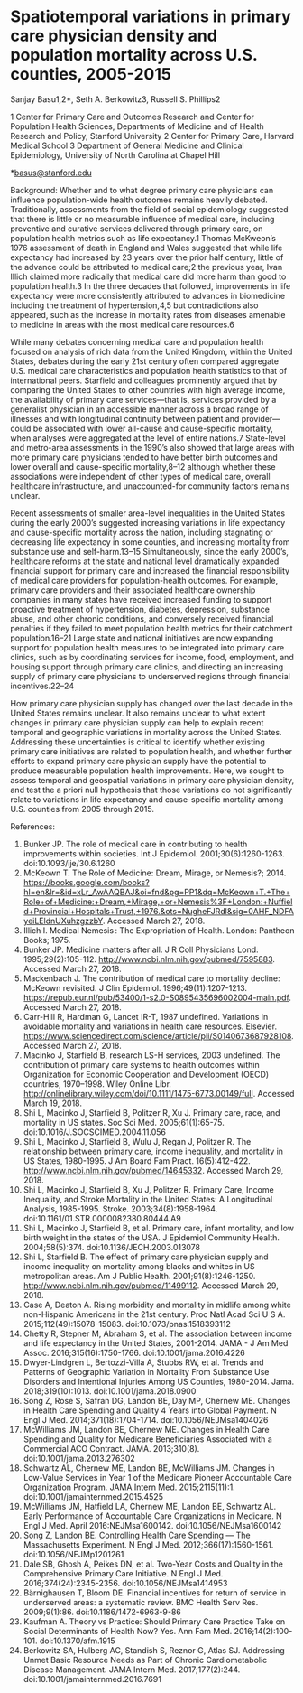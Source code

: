 # Spatiotemporal variations in primary care physician density and population mortality across U.S. counties, 2005-2015
Sanjay Basu1,2*, Seth A. Berkowitz3, Russell S. Phillips2

1 Center for Primary Care and Outcomes Research and Center for Population Health Sciences, Departments of Medicine and of Health Research and Policy, Stanford University
2 Center for Primary Care, Harvard Medical School
3 Department of General Medicine and Clinical Epidemiology, University of North Carolina at Chapel Hill

*basus@stanford.edu

Background:
Whether and to what degree primary care physicians can influence population-wide health outcomes remains heavily debated. Traditionally, assessments from the field of social epidemiology suggested that there is little or no measurable influence of medical care, including preventive and curative services delivered through primary care, on population health metrics such as life expectancy.1 Thomas McKweon’s 1976 assessment of death in England and Wales suggested that while life expectancy had increased by 23 years over the prior half century, little of the advance could be attributed to medical care;2 the previous year, Ivan Illich claimed more radically that medical care did more harm than good to population health.3 In the three decades that followed, improvements in life expectancy were more consistently attributed to advances in biomedicine including the treatment of hypertension,4,5 but contradictions also appeared, such as the increase in mortality rates from diseases amenable to medicine in areas with the most medical care resources.6 

While many debates concerning medical care and population health focused on analysis of rich data from the United Kingdom, within the United States, debates during the early 21st century often compared aggregate U.S. medical care characteristics and population health statistics to that of international peers. Starfield and colleagues prominently argued that by comparing the United States to other countries with high average income, the availability of primary care services—that is, services provided by a generalist physician in an accessible manner across a broad range of illnesses and with longitudinal continuity between patient and provider—could be associated with lower all-cause and cause-specific mortality, when analyses were aggregated at the level of entire nations.7 State-level and metro-area assessments in the 1990’s also showed that large areas with more primary care physicians tended to have better birth outcomes and lower overall and cause-specific mortality,8–12 although whether these associations were independent of other types of medical care, overall healthcare infrastructure, and unaccounted-for community factors remains unclear. 

Recent assessments of smaller area-level inequalities in the United States during the early 2000’s suggested increasing variations in life expectancy and cause-specific mortality across the nation, including stagnating or decreasing life expectancy in some counties, and increasing mortality from substance use and self-harm.13–15 Simultaneously, since the early 2000’s, healthcare reforms at the state and national level dramatically expanded financial support for primary care and increased the financial responsibility of medical care providers for population-health outcomes. For example, primary care providers and their associated healthcare ownership companies in many states have received increased funding to support proactive treatment of hypertension, diabetes, depression, substance abuse, and other chronic conditions, and conversely received financial penalties if they failed to meet population health metrics for their catchment population.16–21 Large state and national initiatives are now expanding support for population health measures to be integrated into primary care clinics, such as by coordinating services for income, food, employment, and housing support through primary care clinics, and directing an increasing supply of primary care physicians to underserved regions through financial incentives.22–24 

How primary care physician supply has changed over the last decade in the United States remains unclear. It also remains unclear to what extent changes in primary care physician supply can help to explain recent temporal and geographic variations in mortality across the United States. Addressing these uncertainties is critical to identify whether existing primary care initiatives are related to population health, and whether further efforts to expand primary care physician supply have the potential to produce measurable population health improvements. Here, we sought to assess temporal and geospatial variations in primary care physician density, and test the a priori null hypothesis that those variations do not significantly relate to variations in life expectancy and cause-specific mortality among U.S. counties from 2005 through 2015.


References:
1. 	Bunker JP. The role of medical care in contributing to health improvements within societies. Int J Epidemiol. 2001;30(6):1260-1263. doi:10.1093/ije/30.6.1260
2. 	McKeown T. The Role of Medicine: Dream, Mirage, or Nemesis?; 2014. https://books.google.com/books?hl=en&lr=&id=xLr_AwAAQBAJ&oi=fnd&pg=PP1&dq=McKeown+T.+The+Role+of+Medicine:+Dream,+Mirage,+or+Nemesis%3F+London:+Nuffield+Provincial+Hospitals+Trust,+1976.&ots=NugheFJRdl&sig=0AHF_NDFAyeiLEldnUXuhzgzzbY. Accessed March 27, 2018.
3. 	Illich I. Medical Nemesis : The Expropriation of Health. London: Pantheon Books; 1975.
4. 	Bunker JP. Medicine matters after all. J R Coll Physicians Lond. 1995;29(2):105-112. http://www.ncbi.nlm.nih.gov/pubmed/7595883. Accessed March 27, 2018.
5. 	Mackenbach J. The contribution of medical care to mortality decline: McKeown revisited. J Clin Epidemiol. 1996;49(11):1207-1213. https://repub.eur.nl/pub/53400/1-s2.0-S0895435696002004-main.pdf. Accessed March 27, 2018.
6. 	Carr-Hill R, Hardman G, Lancet IR-T, 1987  undefined. Variations in avoidable mortality and variations in health care resources. Elsevier. https://www.sciencedirect.com/science/article/pii/S0140673687928108. Accessed March 27, 2018.
7. 	Macinko J, Starfield B, research LS-H services, 2003  undefined. The contribution of primary care systems to health outcomes within Organization for Economic Cooperation and Development (OECD) countries, 1970–1998. Wiley Online Libr. http://onlinelibrary.wiley.com/doi/10.1111/1475-6773.00149/full. Accessed March 19, 2018.
8. 	Shi L, Macinko J, Starfield B, Politzer R, Xu J. Primary care, race, and mortality in US states. Soc Sci Med. 2005;61(1):65-75. doi:10.1016/J.SOCSCIMED.2004.11.056
9. 	Shi L, Macinko J, Starfield B, Wulu J, Regan J, Politzer R. The relationship between primary care, income inequality, and mortality in US States, 1980-1995. J Am Board Fam Pract. 16(5):412-422. http://www.ncbi.nlm.nih.gov/pubmed/14645332. Accessed March 29, 2018.
10. Shi L, Macinko J, Starfield B, Xu J, Politzer R. Primary Care, Income Inequality, and Stroke Mortality in the United States: A Longitudinal Analysis, 1985-1995. Stroke. 2003;34(8):1958-1964. doi:10.1161/01.STR.0000082380.80444.A9
11. Shi L, Macinko J, Starfield B, et al. Primary care, infant mortality, and low birth weight in the states of the USA. J Epidemiol Community Health. 2004;58(5):374. doi:10.1136/JECH.2003.013078
12. Shi L, Starfield B. The effect of primary care physician supply and income inequality on mortality among blacks and whites in US metropolitan areas. Am J Public Health. 2001;91(8):1246-1250. http://www.ncbi.nlm.nih.gov/pubmed/11499112. Accessed March 29, 2018.
13. Case A, Deaton A. Rising morbidity and mortality in midlife among white non-Hispanic Americans in the 21st century. Proc Natl Acad Sci U S A. 2015;112(49):15078-15083. doi:10.1073/pnas.1518393112
14. Chetty R, Stepner M, Abraham S, et al. The association between income and life expectancy in the United States, 2001-2014. JAMA - J Am Med Assoc. 2016;315(16):1750-1766. doi:10.1001/jama.2016.4226
15. Dwyer-Lindgren L, Bertozzi-Villa A, Stubbs RW, et al. Trends and Patterns of Geographic Variation in Mortality From Substance Use Disorders and Intentional Injuries Among US Counties, 1980-2014. Jama. 2018;319(10):1013. doi:10.1001/jama.2018.0900
16. Song Z, Rose S, Safran DG, Landon BE, Day MP, Chernew ME. Changes in Health Care Spending and Quality 4 Years into Global Payment. N Engl J Med. 2014;371(18):1704-1714. doi:10.1056/NEJMsa1404026
17. McWilliams JM, Landon BE, Chernew ME. Changes in Health Care Spending and Quality for Medicare Beneficiaries Associated with a Commercial ACO Contract. JAMA. 2013;310(8). doi:10.1001/jama.2013.276302
18. Schwartz AL, Chernew ME, Landon BE, McWilliams JM. Changes in Low-Value Services in Year 1 of the Medicare Pioneer Accountable Care Organization Program. JAMA Intern Med. 2015;2115(11):1. doi:10.1001/jamainternmed.2015.4525
19. McWilliams JM, Hatfield LA, Chernew ME, Landon BE, Schwartz AL. Early Performance of Accountable Care Organizations in Medicare. N Engl J Med. April 2016:NEJMsa1600142. doi:10.1056/NEJMsa1600142
20. Song Z, Landon BE. Controlling Health Care Spending — The Massachusetts Experiment. N Engl J Med. 2012;366(17):1560-1561. doi:10.1056/NEJMp1201261
21. Dale SB, Ghosh A, Peikes DN, et al. Two-Year Costs and Quality in the Comprehensive Primary Care Initiative. N Engl J Med. 2016;374(24):2345-2356. doi:10.1056/NEJMsa1414953
22. Bärnighausen T, Bloom DE. Financial incentives for return of service in underserved areas: a systematic review. BMC Health Serv Res. 2009;9(1):86. doi:10.1186/1472-6963-9-86
23. Kaufman A. Theory vs Practice: Should Primary Care Practice Take on Social Determinants of Health Now? Yes. Ann Fam Med. 2016;14(2):100-101. doi:10.1370/afm.1915
24. Berkowitz SA, Hulberg AC, Standish S, Reznor G, Atlas SJ. Addressing Unmet Basic Resource Needs as Part of Chronic Cardiometabolic Disease Management. JAMA Intern Med. 2017;177(2):244. doi:10.1001/jamainternmed.2016.7691


